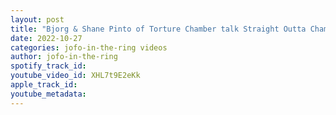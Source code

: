```yaml
---
layout: post
title: "Bjorg & Shane Pinto of Torture Chamber talk Straight Outta Chamber V"
date: 2022-10-27
categories: jofo-in-the-ring videos
author: jofo-in-the-ring
spotify_track_id: 
youtube_video_id: XHL7t9E2eKk
apple_track_id: 
youtube_metadata: 
---
```

